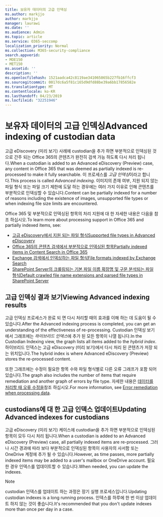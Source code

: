 ```yaml
---
title: 보유자 데이터의 고급 인덱싱
ms.author: markjjo
author: markjjo
manager: laurawi
ms.date: ''
ms.audience: Admin
ms.topic: article
ms.service: O365-seccomp
localization_priority: Normal
ms.collection: M365-security-compliance
search.appverid:
- MOE150
- MET150
ms.assetid: ''
description: ''
ms.openlocfilehash: 1521aadca42c8119ae341065865b227fb16ffcf3
ms.sourcegitcommit: 0017dc6a5f81c165d9dfd88be39a6bb17856582e
ms.translationtype: MT
ms.contentlocale: ko-KR
ms.lasthandoff: 04/23/2019
ms.locfileid: "32251946"
---
```

# <a name="advanced-indexing-of-custodian-data"></a><span data-ttu-id="e292d-102">보유자 데이터의 고급 인덱싱</span><span class="sxs-lookup"><span data-stu-id="e292d-102">Advanced indexing of custodian data</span></span>

<span data-ttu-id="e292d-103">고급 eDiscovery (미리 보기) 사례에 custodian을 추가 하면 부분적으로 인덱싱된 것으로 간주 되는 Office 365의 콘텐츠가 완전히 검색 가능 하도록 다시 처리 됩니다.</span><span class="sxs-lookup"><span data-stu-id="e292d-103">When a custodian is added to an Advanced eDiscovery (Preview) case, any content in Office 365 that was deemed as partially indexed is re-processed to make it fully searchable.</span></span>  <span data-ttu-id="e292d-104">이 프로세스를 *고급 인덱싱*이라고 합니다.</span><span class="sxs-lookup"><span data-stu-id="e292d-104">This process is called *Advanced indexing*.</span></span> <span data-ttu-id="e292d-105">이미지의 존재 여부, 지원 되지 않는 파일 형식 또는 파일 크기 제한에 도달 하는 경우에는 여러 가지 이유로 인해 콘텐츠를 부분적으로 인덱싱할 수 있습니다.</span><span class="sxs-lookup"><span data-stu-id="e292d-105">Content can be partially indexed for a number of reasons including the existence of images, unsupported file types or when indexing file size limits are encountered.</span></span>

<span data-ttu-id="e292d-106">Office 365 및 부분적으로 인덱싱된 항목의 처리 지원에 대 한 자세한 내용은 다음을 참조 하십시오.</span><span class="sxs-lookup"><span data-stu-id="e292d-106">To learn more about processing support in Office 365 and partially indexed items, see:</span></span>

- [<span data-ttu-id="e292d-107">고급 eDiscovery에서 지원 되는 파일 형식</span><span class="sxs-lookup"><span data-stu-id="e292d-107">Supported file types in Advanced eDiscovery</span></span>](supported-filetypes-ediscovery20.md)
- [<span data-ttu-id="e292d-108">Office 365의 콘텐츠 검색에서 부분적으로 인덱싱된 항목</span><span class="sxs-lookup"><span data-stu-id="e292d-108">Partially indexed items in Content Search in Office 365</span></span>](https://docs.microsoft.com/en-us/office365/securitycompliance/partially-indexed-items-in-content-search)
- [<span data-ttu-id="e292d-109">Exchange 검색에서 인덱싱하는 파일 형식</span><span class="sxs-lookup"><span data-stu-id="e292d-109">File formats indexed by Exchange Search</span></span>](https://docs.microsoft.com/en-us/exchange/file-formats-indexed-by-exchange-search-exchange-2013-help)
- [<span data-ttu-id="e292d-110">SharePoint Server의 크롤링되는 기본 파일 이름 확장명 및 구문 분석되는 파일 형식</span><span class="sxs-lookup"><span data-stu-id="e292d-110">Default crawled file name extensions and parsed file types in SharePoint Server</span></span>](https://docs.microsoft.com/en-us/SharePoint/technical-reference/default-crawled-file-name-extensions-and-parsed-file-types)

## <a name="viewing-advanced-indexing-results"></a><span data-ttu-id="e292d-111">고급 인덱싱 결과 보기</span><span class="sxs-lookup"><span data-stu-id="e292d-111">Viewing Advanced indexing results</span></span>

<span data-ttu-id="e292d-112">고급 인덱싱 프로세스가 완료 되 면 다시 처리할 때의 효과를 이해 하는 데 도움이 될 수 있습니다.</span><span class="sxs-lookup"><span data-stu-id="e292d-112">After the Advanced indexing process is completed, you can get an understanding of the effectiveness of re-processing.</span></span>  <span data-ttu-id="e292d-113">Custodian 인덱싱 보기에서 그래프에는 *하이브리드 인덱스*에 추가 된 모든 항목이 나열 됩니다.</span><span class="sxs-lookup"><span data-stu-id="e292d-113">In the Custodian Indexing view, the graph lists all items added to the *hybrid index*.</span></span>  <span data-ttu-id="e292d-114">하이브리드 인덱스는 고급 eDiscovery (미리 보기)에서 다시 처리 된 콘텐츠가 저장 되는 위치입니다.</span><span class="sxs-lookup"><span data-stu-id="e292d-114">The hybrid index is where Advanced eDiscovery (Preview) stores the re-processed content.</span></span>

<span data-ttu-id="e292d-115">또한 그래프에는 수정이 필요한 항목 수와 파일 형식별로 다른 오류 그래프가 포함 되어 있습니다.</span><span class="sxs-lookup"><span data-stu-id="e292d-115">The graph also includes the number of items that require remediation and another graph of errors by file type.</span></span> <span data-ttu-id="e292d-116">자세한 내용은 [데이터를 처리할 때 오류 수정을](error-remediation.md)참조 하십시오.</span><span class="sxs-lookup"><span data-stu-id="e292d-116">For more information, see [Error remediation when processing data](error-remediation.md).</span></span>

## <a name="updating-advanced-indexes-for-custodians"></a><span data-ttu-id="e292d-117">custodians에 대 한 고급 인덱스 업데이트</span><span class="sxs-lookup"><span data-stu-id="e292d-117">Updating Advanced indexes for custodians</span></span>

<span data-ttu-id="e292d-118">고급 eDiscovery (미리 보기) 케이스에 custodian을 추가 하면 부분적으로 인덱싱된 항목이 모두 다시 처리 됩니다.</span><span class="sxs-lookup"><span data-stu-id="e292d-118">When a custodian is added to an Advanced eDiscovery (Preview) case, all partially indexed items are re-processed.</span></span> <span data-ttu-id="e292d-119">그러나 시간 경과에 따라 보다 부분적으로 인덱싱된 항목이 사용자의 사서함 또는 OneDrive 계정에 추가 될 수 있습니다.</span><span class="sxs-lookup"><span data-stu-id="e292d-119">However, as time passes, more partially indexed items may be added to a user's mailbox or OneDrive account.</span></span>  <span data-ttu-id="e292d-120">필요한 경우 인덱스를 업데이트할 수 있습니다.</span><span class="sxs-lookup"><span data-stu-id="e292d-120">When needed, you can update the indexes.</span></span>

> [!NOTE]
> <span data-ttu-id="e292d-121">custodian 인덱스를 업데이트 하는 과정은 장기 실행 프로세스입니다.</span><span class="sxs-lookup"><span data-stu-id="e292d-121">Updating custodian indexes is a long running process.</span></span> <span data-ttu-id="e292d-122">인덱스를 하루에 한 번 이상 업데이트 하지 않는 것이 좋습니다.</span><span class="sxs-lookup"><span data-stu-id="e292d-122">It's recommended that you don't update indexes more than once per day in a case.</span></span>
